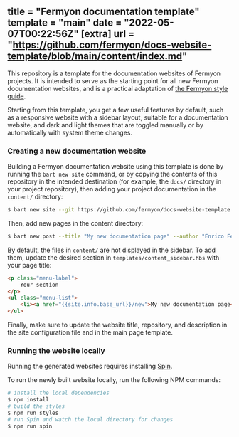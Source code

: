 title = "Fermyon documentation template"
template = "main"
date = "2022-05-07T00:22:56Z"
[extra]
url = "https://github.com/fermyon/docs-website-template/blob/main/content/index.md"
---

This repository is a template for the documentation websites of Fermyon projects.
It is intended to serve as the starting point for all new Fermyon documentation
websites, and is a practical adaptation of [the Fermyon style guide](https://design.fermyon.dev/).

Starting from this template, you get a few useful features by default, such as
a responsive website with a sidebar layout, suitable for a documentation website,
and dark and light themes that are toggled manually or by automatically with 
system theme changes.

### Creating a new documentation website

Building a Fermyon documentation website using this template is done by running
the `bart new site` command, or by copying
the contents of this repository in the intended destination (for example, the
`docs/` directory in your project repository), then adding your project documentation
in the `content/` directory:

```bash
$ bart new site --git https://github.com/fermyon/docs-website-template docs
```

Then, add new pages in the content directory:

```bash
$ bart new post --title "My new documentation page" --author "Enrico Fermi" docs/content new.md
```

By default, the files in `content/` are not displayed in the sidebar.
To add them, update the desired section in `templates/content_sidebar.hbs` with
your page title:

```html
<p class="menu-label">
    Your section
</p>
<ul class="menu-list">
    <li><a href="{{site.info.base_url}}/new">My new documentation page</a></li>
</ul>
```

Finally, make sure to update the website title, repository, and description
in the site configuration file and in the main page template.

### Running the website locally

Running the generated websites requires installing [Spin](https://spin.fermyon.dev).

To run the newly built website locally, run the following NPM commands:

```bash
# install the local dependencies
$ npm install
# build the styles
$ npm run styles
# run Spin and watch the local directory for changes
$ npm run spin
```
